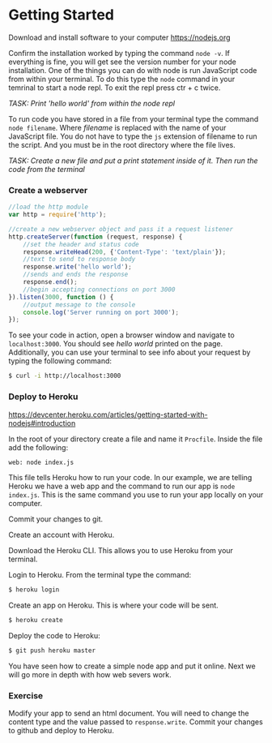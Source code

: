 # Getting Started

Download and install software to your computer
https://nodejs.org

Confirm the installation worked by typing the command `node -v`. 
If everything is fine, you will get see the version number for your node installation.  One of the things you can do with node is run JavaScript
code from within your terminal.  To do this type the `node` command
in your temrinal to start a node repl. To exit the repl press ctr + c 
twice.  

_TASK: Print 'hello world' from within the node repl_  

To run code you have stored in a file from your terminal type the
command `node filename`. Where _filename_ is replaced with the name of your JavaScript file. You do not have to type the `js` extension of filename to run the script. And you must be in the root directory where
the file lives.  

_TASK: Create a new file and put a print statement inside of it.
Then run the code from the terminal_


### Create a webserver

```js
//load the http module
var http = require('http');

//create a new webserver object and pass it a request listener
http.createServer(function (request, response) {
	//set the header and status code
	response.writeHead(200, {'Content-Type': 'text/plain'});
	//text to send to response body
	response.write('hello world');
	//sends and ends the response
	response.end();
	//begin accepting connections on port 3000
}).listen(3000, function () {
	//output message to the console
	console.log('Server running on port 3000');
});

```

To see your code in action, open a browser window and navigate to
`localhost:3000`.  You should see _hello world_ printed on the page. Additionally, you can use your terminal to see
info about your request by typing the following command:
```bash
$ curl -i http://localhost:3000
```

### Deploy to Heroku

https://devcenter.heroku.com/articles/getting-started-with-nodejs#introduction


In the root of your directory create a file and name it `Procfile`.
Inside the file add the following: 
```txt
web: node index.js
``` 
This file tells Heroku how to run your code.  In our example, we are telling Heroku we have a web app and the command to run our app is 
`node index.js`. This is the same command you use to run your app
locally on your computer. 

Commit your changes to git.

Create an account with Heroku.  

Download the Heroku CLI. This allows you to use Heroku from 
your terminal.

Login to Heroku. From the terminal type the command:
```bash
$ heroku login
```

Create an app on Heroku.  This is where your code will be sent. 
```bash
$ heroku create
```

Deploy the code to Heroku:
```bash
$ git push heroku master
```
You have seen how to create a simple node app and put it
online.  Next we will go more in depth with how web severs
work.


### Exercise

Modify your app to send an html document. 
You will need to change the content type and the value
passed to `response.write`. Commit your changes to github
and deploy to Heroku.




